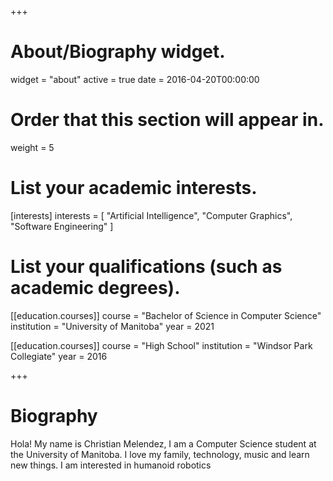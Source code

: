 +++
# About/Biography widget.
widget = "about"
active = true
date = 2016-04-20T00:00:00

# Order that this section will appear in.
weight = 5

# List your academic interests.
[interests]
  interests = [
    "Artificial Intelligence",
    "Computer Graphics",
    "Software Engineering"
  ]

# List your qualifications (such as academic degrees).

[[education.courses]]
  course = "Bachelor of Science in Computer Science"
  institution = "University of Manitoba"
  year = 2021

[[education.courses]]
  course = "High School"
  institution = "Windsor Park Collegiate"
  year = 2016

+++

# Biography

Hola! My name is Christian Melendez, I am a Computer Science student at the University of Manitoba. I love my family, technology, music and learn new things. I am interested in humanoid robotics

